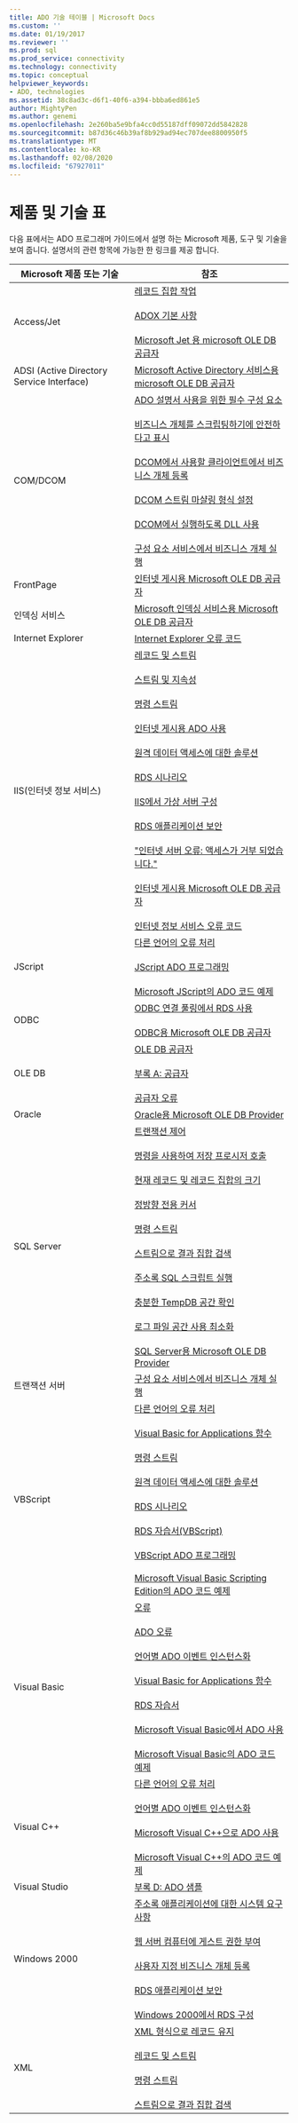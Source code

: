 ```yaml
---
title: ADO 기술 테이블 | Microsoft Docs
ms.custom: ''
ms.date: 01/19/2017
ms.reviewer: ''
ms.prod: sql
ms.prod_service: connectivity
ms.technology: connectivity
ms.topic: conceptual
helpviewer_keywords:
- ADO, technologies
ms.assetid: 38c8ad3c-d6f1-40f6-a394-bbba6ed861e5
author: MightyPen
ms.author: genemi
ms.openlocfilehash: 2e260ba5e9bfa4cc0d55187dff09072dd5842828
ms.sourcegitcommit: b87d36c46b39af8b929ad94ec707dee8800950f5
ms.translationtype: MT
ms.contentlocale: ko-KR
ms.lasthandoff: 02/08/2020
ms.locfileid: "67927011"
---
```

# <a name="products-and-technologies-table"></a>제품 및 기술 표
다음 표에서는 ADO 프로그래머 가이드에서 설명 하는 Microsoft 제품, 도구 및 기술을 보여 줍니다. 설명서의 관련 항목에 가능한 한 링크를 제공 합니다.

|Microsoft 제품 또는 기술|참조|
|-------------------------------------|----------------|
|Access/Jet|[레코드 집합 작업](../../ado/guide/data/working-with-recordsets.md)<br /><br /> [ADOX 기본 사항](../../ado/guide/extensions/adox-fundamentals.md)<br /><br /> [Microsoft Jet 용 microsoft OLE DB 공급자](../../ado/guide/appendixes/microsoft-ole-db-provider-for-microsoft-jet.md)|
|ADSI (Active Directory Service Interface)|[Microsoft Active Directory 서비스용 microsoft OLE DB 공급자](../../ado/guide/appendixes/microsoft-ole-db-provider-for-microsoft-active-directory-service.md)|
|COM/DCOM|[ADO 설명서 사용을 위한 필수 구성 요소](../../ado/guide/prerequisites-for-using-the-ado-documentation.md)<br /><br /> [비즈니스 개체를 스크립팅하기에 안전하다고 표시](../../ado/guide/remote-data-service/marking-business-objects-as-safe-for-scripting.md)<br /><br /> [DCOM에서 사용할 클라이언트에서 비즈니스 개체 등록](../../ado/guide/remote-data-service/registering-business-objects-on-the-client-for-use-with-dcom.md)<br /><br /> [DCOM 스트림 마샬링 형식 설정](../../ado/guide/remote-data-service/setting-dcom-stream-marshaling-format.md)<br /><br /> [DCOM에서 실행하도록 DLL 사용](../../ado/guide/remote-data-service/enabling-a-dll-to-run-on-dcom.md)<br /><br /> [구성 요소 서비스에서 비즈니스 개체 실행](../../ado/guide/remote-data-service/running-business-objects-in-component-services.md)|
|FrontPage|[인터넷 게시용 Microsoft OLE DB 공급자](../../ado/guide/appendixes/microsoft-ole-db-provider-for-internet-publishing.md)|
|인덱싱 서비스|[Microsoft 인덱싱 서비스용 Microsoft OLE DB 공급자](../../ado/guide/appendixes/microsoft-ole-db-provider-for-microsoft-indexing-service.md)|
|Internet Explorer|[Internet Explorer 오류 코드](../../ado/guide/appendixes/internet-explorer-error-codes.md)|
|IIS(인터넷 정보 서비스)|[레코드 및 스트림](../../ado/guide/data/records-and-streams.md)<br /><br /> [스트림 및 지속성](../../ado/guide/data/streams-and-persistence.md)<br /><br /> [명령 스트림](../../ado/guide/data/command-streams.md)<br /><br /> [인터넷 게시용 ADO 사용](../../ado/guide/data/using-ado-for-internet-publishing.md)<br /><br /> [원격 데이터 액세스에 대한 솔루션](../../ado/guide/remote-data-service/solutions-for-remote-data-access.md)<br /><br /> [RDS 시나리오](../../ado/guide/remote-data-service/rds-scenario.md)<br /><br /> [IIS에서 가상 서버 구성](../../ado/guide/remote-data-service/configuring-virtual-servers-on-iis.md)<br /><br /> [RDS 애플리케이션 보안](../../ado/guide/remote-data-service/securing-rds-applications.md)<br /><br /> ["인터넷 서버 오류: 액세스가 거부 되었습니다."](../../ado/guide/remote-data-service/internet-server-error-access-denied.md)<br /><br /> [인터넷 게시용 Microsoft OLE DB 공급자](../../ado/guide/appendixes/microsoft-ole-db-provider-for-internet-publishing.md)<br /><br /> [인터넷 정보 서비스 오류 코드](../../ado/guide/appendixes/internet-information-services-error-codes.md)|
|JScript|[다른 언어의 오류 처리](../../ado/guide/data/handling-errors-in-other-languages.md)<br /><br /> [JScript ADO 프로그래밍](../../ado/guide/appendixes/jscript-ado-programming.md)<br /><br /> [Microsoft JScript의 ADO 코드 예제](../../ado/reference/ado-api/ado-code-examples-in-microsoft-jscript.md)|
|ODBC|[ODBC 연결 풀링에서 RDS 사용](../../ado/guide/remote-data-service/using-rds-with-odbc-connection-pooling.md)<br /><br /> [ODBC용 Microsoft OLE DB 공급자](../../ado/guide/appendixes/microsoft-ole-db-provider-for-odbc.md)|
|OLE DB|[OLE DB 공급자](../../ado/guide/data/ole-db-providers-ado.md)<br /><br /> [부록 A: 공급자](../../ado/guide/appendixes/appendix-a-providers.md)<br /><br /> [공급자 오류](../../ado/guide/data/provider-errors.md)|
|Oracle|[Oracle용 Microsoft OLE DB Provider](../../ado/guide/appendixes/microsoft-ole-db-provider-for-oracle.md)|
|SQL Server|[트랜잭션 제어](../../ado/guide/data/controlling-transactions-ado.md)<br /><br /> [명령을 사용하여 저장 프로시저 호출](../../ado/guide/data/calling-a-stored-procedure-with-a-command.md)<br /><br /> [현재 레코드 및 레코드 집합의 크기](../../ado/guide/data/current-record-and-size-of-recordset.md)<br /><br /> [정방향 전용 커서](../../ado/guide/data/forward-only-cursors.md)<br /><br /> [명령 스트림](../../ado/guide/data/command-streams.md)<br /><br /> [스트림으로 결과 집합 검색](../../ado/guide/data/retrieving-resultsets-into-streams.md)<br /><br /> [주소록 SQL 스크립트 실행](../../ado/guide/remote-data-service/running-the-address-book-sql-script.md)<br /><br /> [충분한 TempDB 공간 확인](../../ado/guide/remote-data-service/ensuring-sufficient-tempdb-space.md)<br /><br /> [로그 파일 공간 사용 최소화](../../ado/guide/remote-data-service/minimizing-log-file-space-usage.md)<br /><br /> [SQL Server용 Microsoft OLE DB Provider](../../ado/guide/appendixes/microsoft-ole-db-provider-for-sql-server.md)|
|트랜잭션 서버|[구성 요소 서비스에서 비즈니스 개체 실행](../../ado/guide/remote-data-service/running-business-objects-in-component-services.md)|
|VBScript|[다른 언어의 오류 처리](../../ado/guide/data/handling-errors-in-other-languages.md)<br /><br /> [Visual Basic for Applications 함수](../../ado/guide/data/visual-basic-for-applications-functions.md)<br /><br /> [명령 스트림](../../ado/guide/data/command-streams.md)<br /><br /> [원격 데이터 액세스에 대한 솔루션](../../ado/guide/remote-data-service/solutions-for-remote-data-access.md)<br /><br /> [RDS 시나리오](../../ado/guide/remote-data-service/rds-scenario.md)<br /><br /> [RDS 자습서(VBScript)](../../ado/guide/remote-data-service/rds-tutorial-vbscript.md)<br /><br /> [VBScript ADO 프로그래밍](../../ado/guide/appendixes/vbscript-ado-programming.md)<br /><br /> [Microsoft Visual Basic Scripting Edition의 ADO 코드 예제](../../ado/reference/ado-api/ado-code-examples-vbscript.md)|
|Visual Basic|[오류](../../ado/guide/data/errors-ado.md)<br /><br /> [ADO 오류](../../ado/guide/data/ado-errors.md)<br /><br /> [언어별 ADO 이벤트 인스턴스화](../../ado/guide/data/ado-event-instantiation-by-language.md)<br /><br /> [Visual Basic for Applications 함수](../../ado/guide/data/visual-basic-for-applications-functions.md)<br /><br /> [RDS 자습서](../../ado/guide/remote-data-service/rds-tutorial.md)<br /><br /> [Microsoft Visual Basic에서 ADO 사용](../../ado/guide/appendixes/using-ado-with-microsoft-visual-basic.md)<br /><br /> [Microsoft Visual Basic의 ADO 코드 예제](../../ado/reference/ado-api/ado-code-examples-in-visual-basic.md)|
|Visual C++|[다른 언어의 오류 처리](../../ado/guide/data/handling-errors-in-other-languages.md)<br /><br /> [언어별 ADO 이벤트 인스턴스화](../../ado/guide/data/ado-event-instantiation-by-language.md)<br /><br /> [Microsoft Visual C++으로 ADO 사용](../../ado/guide/appendixes/using-ado-with-microsoft-visual-c.md)<br /><br /> [Microsoft Visual C++의 ADO 코드 예제](../../ado/reference/ado-api/ado-code-examples-in-visual-c.md)|
|Visual Studio|[부록 D: ADO 샘플](../../ado/guide/appendixes/appendix-d-ado-samples.md)|
|Windows 2000|[주소록 애플리케이션에 대한 시스템 요구 사항](../../ado/guide/remote-data-service/system-requirements-for-the-address-book-application.md)<br /><br /> [웹 서버 컴퓨터에 게스트 권한 부여](../../ado/guide/remote-data-service/granting-guest-privileges-to-a-web-server-computer.md)<br /><br /> [사용자 지정 비즈니스 개체 등록](../../ado/guide/remote-data-service/registering-a-custom-business-object.md)<br /><br /> [RDS 애플리케이션 보안](../../ado/guide/remote-data-service/securing-rds-applications.md)<br /><br /> [Windows 2000에서 RDS 구성](../../ado/guide/remote-data-service/configuring-rds-on-windows-2000.md)|
|XML|[XML 형식으로 레코드 유지](../../ado/guide/data/persisting-records-in-xml-format.md)<br /><br /> [레코드 및 스트림](../../ado/guide/data/records-and-streams.md)<br /><br /> [명령 스트림](../../ado/guide/data/command-streams.md)<br /><br /> [스트림으로 결과 집합 검색](../../ado/guide/data/retrieving-resultsets-into-streams.md)|
